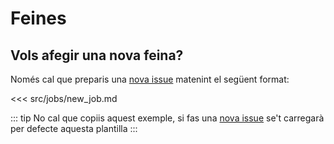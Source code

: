 # Feines

## Vols afegir una nova feina?

Només cal que preparis una [nova issue](https://github.com/pygrn/feina/issues/new) matenint el següent format:

<<<  src/jobs/new_job.md

::: tip
No cal que copiis aquest exemple, si fas una [nova issue](https://github.com/pygrn/feina/issues/new) se't carregarà per defecte aquesta plantilla
:::
